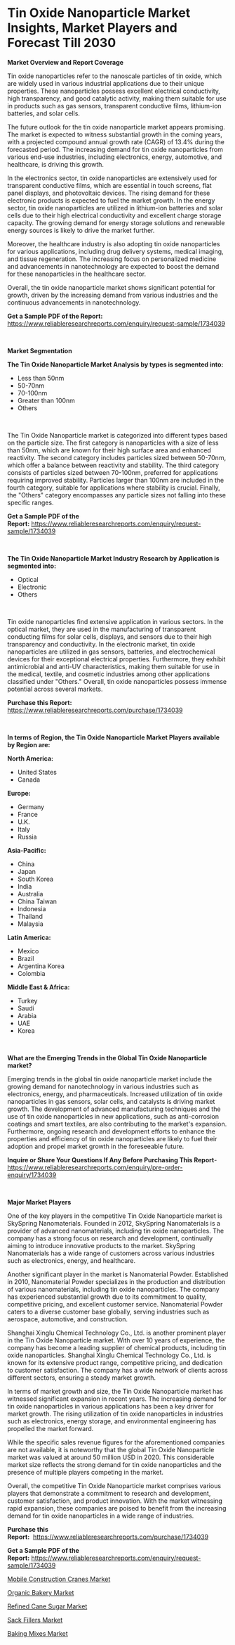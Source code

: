 <p><h1>Tin Oxide Nanoparticle Market Insights, Market Players and Forecast Till 2030</h1></p><p><strong>Market Overview and Report Coverage</strong></p>
<p><p>Tin oxide nanoparticles refer to the nanoscale particles of tin oxide, which are widely used in various industrial applications due to their unique properties. These nanoparticles possess excellent electrical conductivity, high transparency, and good catalytic activity, making them suitable for use in products such as gas sensors, transparent conductive films, lithium-ion batteries, and solar cells.</p><p>The future outlook for the tin oxide nanoparticle market appears promising. The market is expected to witness substantial growth in the coming years, with a projected compound annual growth rate (CAGR) of 13.4% during the forecasted period. The increasing demand for tin oxide nanoparticles from various end-use industries, including electronics, energy, automotive, and healthcare, is driving this growth.</p><p>In the electronics sector, tin oxide nanoparticles are extensively used for transparent conductive films, which are essential in touch screens, flat panel displays, and photovoltaic devices. The rising demand for these electronic products is expected to fuel the market growth. In the energy sector, tin oxide nanoparticles are utilized in lithium-ion batteries and solar cells due to their high electrical conductivity and excellent charge storage capacity. The growing demand for energy storage solutions and renewable energy sources is likely to drive the market further.</p><p>Moreover, the healthcare industry is also adopting tin oxide nanoparticles for various applications, including drug delivery systems, medical imaging, and tissue regeneration. The increasing focus on personalized medicine and advancements in nanotechnology are expected to boost the demand for these nanoparticles in the healthcare sector.</p><p>Overall, the tin oxide nanoparticle market shows significant potential for growth, driven by the increasing demand from various industries and the continuous advancements in nanotechnology.</p></p>
<p><strong>Get a Sample PDF of the Report:</strong> <a href="https://www.reliableresearchreports.com/enquiry/request-sample/1734039">https://www.reliableresearchreports.com/enquiry/request-sample/1734039</a></p>
<p>&nbsp;</p>
<p><strong>Market Segmentation</strong></p>
<p><strong>The Tin Oxide Nanoparticle Market Analysis by types is segmented into:</strong></p>
<p><ul><li>Less than 50nm</li><li>50-70nm</li><li>70-100nm</li><li>Greater than 100nm</li><li>Others</li></ul></p>
<p>&nbsp;</p>
<p><p>The Tin Oxide Nanoparticle market is categorized into different types based on the particle size. The first category is nanoparticles with a size of less than 50nm, which are known for their high surface area and enhanced reactivity. The second category includes particles sized between 50-70nm, which offer a balance between reactivity and stability. The third category consists of particles sized between 70-100nm, preferred for applications requiring improved stability. Particles larger than 100nm are included in the fourth category, suitable for applications where stability is crucial. Finally, the "Others" category encompasses any particle sizes not falling into these specific ranges.</p></p>
<p><strong>Get a Sample PDF of the Report:</strong>&nbsp;<a href="https://www.reliableresearchreports.com/enquiry/request-sample/1734039">https://www.reliableresearchreports.com/enquiry/request-sample/1734039</a></p>
<p>&nbsp;</p>
<p><strong>The Tin Oxide Nanoparticle Market Industry Research by Application is segmented into:</strong></p>
<p><ul><li>Optical</li><li>Electronic</li><li>Others</li></ul></p>
<p>&nbsp;</p>
<p><p>Tin oxide nanoparticles find extensive application in various sectors. In the optical market, they are used in the manufacturing of transparent conducting films for solar cells, displays, and sensors due to their high transparency and conductivity. In the electronic market, tin oxide nanoparticles are utilized in gas sensors, batteries, and electrochemical devices for their exceptional electrical properties. Furthermore, they exhibit antimicrobial and anti-UV characteristics, making them suitable for use in the medical, textile, and cosmetic industries among other applications classified under "Others." Overall, tin oxide nanoparticles possess immense potential across several markets.</p></p>
<p><strong>Purchase this Report:</strong>&nbsp; <a href="https://www.reliableresearchreports.com/purchase/1734039">https://www.reliableresearchreports.com/purchase/1734039</a></p>
<p>&nbsp;</p>
<p><strong>In terms of Region, the Tin Oxide Nanoparticle Market Players available by Region are:</strong></p>
<p>
    <p> <strong> North America: </strong>
        <ul>
            <li>United States</li>
            <li>Canada</li>
        </ul>
        </p> 
    <p> <strong> Europe: </strong>
        <ul>
            <li>Germany</li>
            <li>France</li>
            <li>U.K.</li>
            <li>Italy</li>
            <li>Russia</li>
        </ul>
        </p> 
    <p> <strong> Asia-Pacific: </strong>
        <ul>
            <li>China</li>
            <li>Japan</li>
            <li>South Korea</li>
            <li>India</li>
            <li>Australia</li>
            <li>China Taiwan</li>
            <li>Indonesia</li>
            <li>Thailand</li>
            <li>Malaysia</li>
        </ul>
        </p> 
    <p> <strong> Latin America: </strong>
        <ul>
            <li>Mexico</li>
            <li>Brazil</li>
            <li>Argentina Korea</li>
            <li>Colombia</li>
        </ul>
        </p> 
    <p> <strong> Middle East & Africa: </strong>
        <ul>
            <li>Turkey</li>
            <li>Saudi</li>
            <li>Arabia</li>
            <li>UAE</li>
            <li>Korea</li>
        </ul>
    </p>
    </p>
<p>&nbsp;</p>
<p><strong>What are the Emerging Trends in the Global Tin Oxide Nanoparticle market?</strong></p>
<p><p>Emerging trends in the global tin oxide nanoparticle market include the growing demand for nanotechnology in various industries such as electronics, energy, and pharmaceuticals. Increased utilization of tin oxide nanoparticles in gas sensors, solar cells, and catalysts is driving market growth. The development of advanced manufacturing techniques and the use of tin oxide nanoparticles in new applications, such as anti-corrosion coatings and smart textiles, are also contributing to the market's expansion. Furthermore, ongoing research and development efforts to enhance the properties and efficiency of tin oxide nanoparticles are likely to fuel their adoption and propel market growth in the foreseeable future.</p></p>
<p><strong>Inquire or Share Your Questions If Any Before Purchasing This Report</strong>- <a href="https://www.reliableresearchreports.com/enquiry/pre-order-enquiry/1734039">https://www.reliableresearchreports.com/enquiry/pre-order-enquiry/1734039</a></p>
<p>&nbsp;</p>
<p><strong>Major Market Players</strong></p>
<p><p>One of the key players in the competitive Tin Oxide Nanoparticle market is SkySpring Nanomaterials. Founded in 2012, SkySpring Nanomaterials is a provider of advanced nanomaterials, including tin oxide nanoparticles. The company has a strong focus on research and development, continually aiming to introduce innovative products to the market. SkySpring Nanomaterials has a wide range of customers across various industries such as electronics, energy, and healthcare.</p><p>Another significant player in the market is Nanomaterial Powder. Established in 2010, Nanomaterial Powder specializes in the production and distribution of various nanomaterials, including tin oxide nanoparticles. The company has experienced substantial growth due to its commitment to quality, competitive pricing, and excellent customer service. Nanomaterial Powder caters to a diverse customer base globally, serving industries such as aerospace, automotive, and construction.</p><p>Shanghai Xinglu Chemical Technology Co., Ltd. is another prominent player in the Tin Oxide Nanoparticle market. With over 10 years of experience, the company has become a leading supplier of chemical products, including tin oxide nanoparticles. Shanghai Xinglu Chemical Technology Co., Ltd. is known for its extensive product range, competitive pricing, and dedication to customer satisfaction. The company has a wide network of clients across different sectors, ensuring a steady market growth.</p><p>In terms of market growth and size, the Tin Oxide Nanoparticle market has witnessed significant expansion in recent years. The increasing demand for tin oxide nanoparticles in various applications has been a key driver for market growth. The rising utilization of tin oxide nanoparticles in industries such as electronics, energy storage, and environmental engineering has propelled the market forward.</p><p>While the specific sales revenue figures for the aforementioned companies are not available, it is noteworthy that the global Tin Oxide Nanoparticle market was valued at around 50 million USD in 2020. This considerable market size reflects the strong demand for tin oxide nanoparticles and the presence of multiple players competing in the market.</p><p>Overall, the competitive Tin Oxide Nanoparticle market comprises various players that demonstrate a commitment to research and development, customer satisfaction, and product innovation. With the market witnessing rapid expansion, these companies are poised to benefit from the increasing demand for tin oxide nanoparticles in a wide range of industries.</p></p>
<p><strong>Purchase this Report:</strong>&nbsp;&nbsp;<a href="https://www.reliableresearchreports.com/purchase/1734039">https://www.reliableresearchreports.com/purchase/1734039</a></p>
<p></p>
<p><strong>Get a Sample PDF of the Report:</strong>&nbsp;<a href="https://www.reliableresearchreports.com/enquiry/request-sample/1734039">https://www.reliableresearchreports.com/enquiry/request-sample/1734039</a></p>
<p><p><a href="https://medium.com/@rfadda741254/mobile-construction-cranes-market-analysis-its-cagr-market-segmentation-and-global-industry-1f6fc786f363">Mobile Construction Cranes Market</a></p><p><a href="https://medium.com/@ewellklocko/organic-bakery-market-exploring-market-share-market-trends-and-future-growth-3b9aaf9103ba">Organic Bakery Market</a></p><p><a href="https://medium.com/@dannyharber1978/refined-cane-sugar-market-insights-into-market-cagr-market-trends-and-growth-strategies-c0e852d6883b">Refined Cane Sugar Market</a></p><p><a href="https://medium.com/@adibooy632501/sack-fillers-market-comprehensive-assessment-by-type-application-and-geography-9a0b70965e2d">Sack Fillers Market</a></p><p><a href="https://medium.com/@orlohagenes/baking-mixes-nbsp-market-focuses-on-market-share-size-and-projected-forecast-till-2030-87dbad6e9910">Baking Mixes Market</a></p></p>